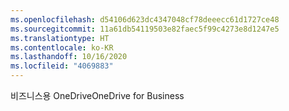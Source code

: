 ```yaml
---
ms.openlocfilehash: d54106d623dc4347048cf78deeecc61d1727ce48
ms.sourcegitcommit: 11a61db54119503e82faec5f99c4273e8d1247e5
ms.translationtype: HT
ms.contentlocale: ko-KR
ms.lasthandoff: 10/16/2020
ms.locfileid: "4069883"
---
```

<span data-ttu-id="a55ca-101">비즈니스용 OneDrive</span><span class="sxs-lookup"><span data-stu-id="a55ca-101">OneDrive for Business</span></span>